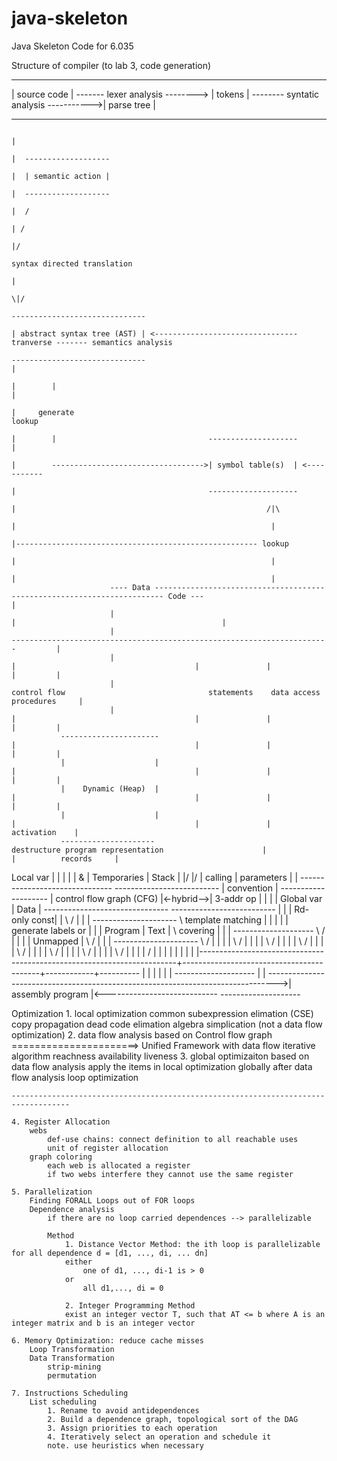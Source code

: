 java-skeleton
=============

Java Skeleton Code for 6.035


Structure of compiler (to lab 3, code generation)

---------------                                  ----------                                        --------------
| source code | ------- lexer analysis --------> | tokens | -------- syntatic analysis ----------->| parse tree |    
---------------                                  ----------                                        --------------
                                                                                                         |
                                                                                                         |  -------------------
                                                                                                         |  | semantic action |
                                                                                                         |  -------------------
                                                                                                         |  /     
                                                                                                         | /    
                                                                                                         |/        
                                                                                             syntax directed translation  
                                                                                                         |
                                                                                                        \|/
                                                                                            ------------------------------                        
                                                                                            | abstract syntax tree (AST) | <-------------------------------- tranverse ------- semantics analysis 
                                                                                            ------------------------------                                                           |
                                                                                                         |        |                                                                  |
                                                                                                         |     generate                                                            lookup         
                                                                                                         |        |                                  --------------------            |
                                                                                                         |        ---------------------------------->| symbol table(s)  | <-----------
                                                                                                         |                                           --------------------
                                                                                                         |                                                        /|\
                                                                                                         |                                                         |
                                                                                                         |------------------------------------------------------ lookup
                                                                                                         |                                                         |
                                                                                                         |                                                         |
                          ---- Data ------------------------------------------------------------------------ Code ---                                              |
                          |                                                                                         |                                              |
                          |                                                        -----------------------------------------------------------------------         |
                          |                                                        |                                        |               |            |         |
                          |                                                 control flow                                statements    data access   procedures     |
                          |                                                        |                                        |               |            |         |
               ----------------------                                              |                                        |               |            |         |
               |                    |                                              |                                        |               |            |         |
               |    Dynamic (Heap)  |                                              |                                        |               |            |         |
               |                    |                                              |                                        |               |        activation    |
               ---------------------                                destructure program representation                      |               |          records     |
  Local var    |                    |                                              |                                        |               |            &         |
  Temporaries  |      Stack         |                                             \|/                                      \|/              |          calling     |
  parameters   |                    |                                -------------------------------           --------------------------   |        convention    |
                --------------------                                 | control flow graph (CFG)    |<-hybrid-->|        3-addr op       |   |            |         |
  Global var   |       Data         |                                -------------------------------           --------------------------   |            |         |
  Rd-only const|                    |                                              \                              /                         |            |         |
               ---------------------                                                \                 template matching                     |            |         |
               |                    |                                         generate labels                or                             |            |         |
  Program      |       Text         |                                                 \                   covering                          |            |         |
                --------------------                                                   \                    /                               |            |         |
               |     Unmapped       |                                                   \                  /                                |            |         |
               ---------------------                                                     \                /                                 |            |         |
                        |                                                                 \              /                                  |            |         |
                        |                                                                  \            /                                   |            |         |
                        |                                                                   \          /                                    |            |         | 
                        |                                                                    \        /                                     |            |         | 
                        |                                                                     \      /                                      |            |         |
                        |                                                                      \    /                                       |            |         |
                        |                                                                       \  /                                        |            |         |
                        |                                                                        \/                                         |            |         |
                        |                                                                        |                                          |            |         |
                        |------------------------------------------------------------------------+------------------------------------------+------------+----------
                        |                                                                        |                                          |            |
                        |                                                                        |       --------------------               |            |
                        -------------------------------------------------------------------------------->| assembly program |<----------------------------
                                                                                                         --------------------
                                                                                                         

Optimization
    1. local optimization
        common subexpression elimation (CSE)
        copy propagation
        dead code elimation
        algebra simplication (not a data flow optimization)
    2. data flow analysis based on Control flow graph                                        ======================>   Unified Framework with data flow iterative algorithm
        reachness
        availability
        liveness
    3. global optimizaiton
        based on data flow analysis
        apply the items in local optimization globally after data flow analysis
        loop optimization
                                                                                                      
    -----------------------------------------------------------------------------------

    4. Register Allocation
        webs
            def-use chains: connect definition to all reachable uses
            unit of register allocation
        graph coloring
            each web is allocated a register
            if two webs interfere they cannot use the same register

    5. Parallelization
        Finding FORALL Loops out of FOR loops
        Dependence analysis
            if there are no loop carried dependences --> parallelizable

            Method
                1. Distance Vector Method: the ith loop is parallelizable for all dependence d = [d1, ..., di, ... dn]
                either
                    one of d1, ..., di-1 is > 0
                or
                    all d1,..., di = 0

                2. Integer Programming Method
                exist an integer vector T, such that AT <= b where A is an integer matrix and b is an integer vector

    6. Memory Optimization: reduce cache misses
        Loop Transformation
        Data Transformation
            strip-mining
            permutation

    7. Instructions Scheduling
        List scheduling
            1. Rename to avoid antidependences
            2. Build a dependence graph, topological sort of the DAG
            3. Assign priorities to each operation
            4. Iteratively select an operation and schedule it
            note. use heuristics when necessary

